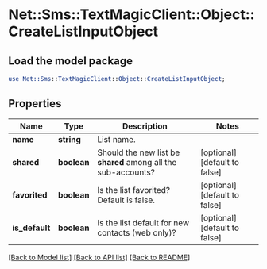 # Net::Sms::TextMagicClient::Object::CreateListInputObject

## Load the model package
```perl
use Net::Sms::TextMagicClient::Object::CreateListInputObject;
```

## Properties
Name | Type | Description | Notes
------------ | ------------- | ------------- | -------------
**name** | **string** | List name. | 
**shared** | **boolean** | Should the new list be **shared** among all the sub-accounts? | [optional] [default to false]
**favorited** | **boolean** | Is the list favorited? Default is false. | [optional] [default to false]
**is_default** | **boolean** | Is the list default for new contacts (web only)? | [optional] [default to false]

[[Back to Model list]](../README.md#documentation-for-models) [[Back to API list]](../README.md#documentation-for-api-endpoints) [[Back to README]](../README.md)


